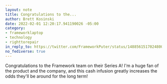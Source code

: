 ```yaml
---
layout: note
title: Congratulations to the...
author: Brett Kosinski
date: 2022-02-01 12:20:17.941190026 -05:00
category:
- frameworklaptop
- technology
- righttorepair
in_reply_to: https://twitter.com/FrameworkPuter/status/1488561517024800768
no_fediverse: true
---
```

Congratulations to the Framework team on their Series A! I'm a huge fan of the product and the company, and this cash infusion greatly increases the odds they'll be around for the long term!